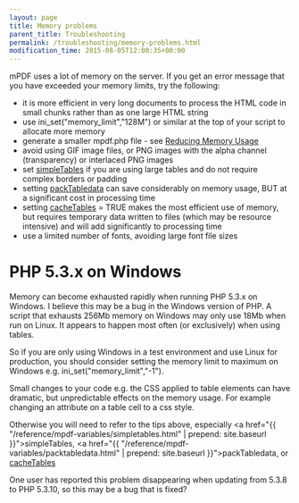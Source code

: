 ```yaml
---
layout: page
title: Memory problems
parent_title: Troubleshooting
permalink: /troubleshooting/memory-problems.html
modification_time: 2015-08-05T12:00:35+00:00
---
```


mPDF uses a lot of memory on the server. If you get an error message that you have exceeded your memory limits, try the following:

<ul>
<li>it is more efficient in very long documents to process the HTML code in small chunks rather than as one large HTML string</li>
<li>use <span class="filename">ini_set("memory_limit","128M")</span> or similar at the top of your script to allocate more memory</li>
<li>generate a smaller <span class="filename">mpdf.php</span> file - see <a href="{{ "/installation-setup/reducing-memory-usage.html" | prepend: site.baseurl }}">Reducing Memory Usage</a></li>
<li>avoid using GIF image files, or PNG images with the alpha channel (transparency) or interlaced PNG images</li>
<li>set <a href="{{ "/reference/mpdf-variables/simpletables.html" | prepend: site.baseurl }}">simpleTables</a> if you are using large tables and do not require complex borders or padding</li>
<li>setting <a href="{{ "/reference/mpdf-variables/packtabledata.html" | prepend: site.baseurl }}">packTabledata</a> can save considerably on memory usage, BUT at a significant cost in processing time</li>
<li>setting <a href="index8ff2.html?tid=473">cacheTables</a> = <span class="smallblock">TRUE</span> makes the most efficient use of memory, but requires temporary data written to files (which may be resource intensive) and will add significantly to processing time</li>
<li>use a limited number of fonts, avoiding large font file sizes</li>
</ul>

# PHP 5.3.x on Windows

Memory can become exhausted rapidly when running PHP 5.3.x on Windows. I believe this may be a bug in the Windows version of PHP. A script that exhausts 256Mb memory on Windows may only use 18Mb when run on Linux. It appears to happen most often (or exclusively) when using tables.

So if you are only using Windows in a test environment and use Linux for production, you should consider setting the memory limit to maximum on Windows e.g. <span class="filename">ini_set("memory_limit","-1")</span>.

Small changes to your code e.g. the CSS applied to table elements can have dramatic, but unpredictable effects on the memory usage. For example changing an attribute on a table cell to a css style.

Otherwise you will need to refer to the tips above, especially <a href="{{ "/reference/mpdf-variables/simpletables.html" | prepend: site.baseurl }}">simpleTables</a>, <a href="{{ "/reference/mpdf-variables/packtabledata.html" | prepend: site.baseurl }}">packTabledata</a>, or <a href="index8ff2.html?tid=473">cacheTables</a>

One user has reported this problem disappearing when updating from 5.3.8 to PHP 5.3.10, so this may be a bug that is fixed?

<ul> </li>
</ul>
